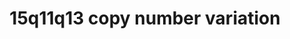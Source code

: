 ---
annotations:
- id: PW:0000013
  parent: disease pathway
  type: Pathway Ontology
  value: disease pathway
- id: DOID:0060388
  parent: genetic disease
  type: Disease Ontology
  value: chromosomal deletion syndrome
- id: DOID:0060429
  parent: genetic disease
  type: Disease Ontology
  value: chromosomal duplication syndrome
authors:
- Fehrhart
- Egonw
- Pklemmer
- Eweitz
citedin: ''
communities:
- RareDiseases
description: 'Deletions or duplications of the region 15q11q13 are rare genetic copy
  number variations that have an increased risk of neuropsychiatric disorders. The
  most reported breakpoints are between chr15:29161368-30375967 (BP3-4) or chr15:29161368-32462776
  (BP 3-5) (GRCh37). The chromosomal positions are taken from Kirov et al. 2014. 10.1016/j.biopsych.2013.07.022
  and literature cited there.  '
last-edited: 2024-07-23
ndex: null
organisms:
- Homo sapiens
redirect_from:
- /index.php/Pathway:WP5407
- /instance/WP5407
- /instance/WP5407_r134534
revision: r134534
schema-jsonld:
- '@context': https://schema.org/
  '@id': https://wikipathways.github.io/pathways/WP5407.html
  '@type': Dataset
  creator:
    '@type': Organization
    name: WikiPathways
  description: 'Deletions or duplications of the region 15q11q13 are rare genetic
    copy number variations that have an increased risk of neuropsychiatric disorders.
    The most reported breakpoints are between chr15:29161368-30375967 (BP3-4) or chr15:29161368-32462776
    (BP 3-5) (GRCh37). The chromosomal positions are taken from Kirov et al. 2014.
    10.1016/j.biopsych.2013.07.022 and literature cited there.  '
  keywords:
  - ANKRD2
  - APBA2
  - APP
  - Acetylcholine
  - Ba2+
  - CALM
  - CANX
  - CCL5
  - CDC42BPB
  - CGN
  - CHRNA7
  - CREBBP
  - CXADR
  - Ca2+
  - Claudins
  - DNMBP
  - EID3
  - ENTREP2
  - F-actin
  - FAN1
  - FANCD2
  - FANCI
  - GJA1
  - GJC2
  - GJD3
  - GOLGA8H
  - GOLGA8J
  - GOLGA8Q
  - GOLGA8R
  - GOLGA8T
  - HDAC1
  - KAT2B
  - KLF13
  - LYPD6
  - MIR211
  - MITF
  - MTMR10
  - MYZAP
  - Mg2+
  - Mn2+
  - NECAB3
  - NSMCE1
  - NSMCE2
  - NSMCE3
  - Na+
  - Ni2+
  - OCLN
  - OTUD7A
  - RELA
  - RIC3
  - SERPINH1
  - SIN3A
  - SLF1
  - SLF2
  - SMC5
  - SMC6
  - SPEF1
  - STX1A
  - STX1B
  - STXBP1
  - TJP1
  - TJP2
  - TJP3
  - TRPM1
  - TRPM3
  - UBN1
  - Zn2+
  - glutamate
  license: CC0
  name: 15q11q13 copy number variation
seo: CreativeWork
title: 15q11q13 copy number variation
wpid: WP5407
---